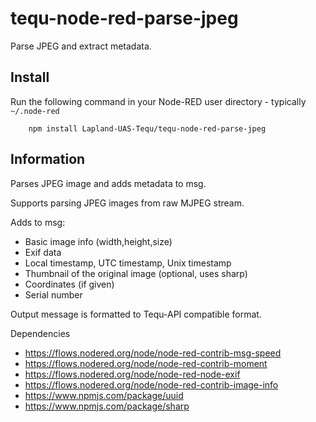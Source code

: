 tequ-node-red-parse-jpeg
=====================

Parse JPEG and extract metadata.

## Install

Run the following command in your Node-RED user directory - typically `~/.node-red`

        npm install Lapland-UAS-Tequ/tequ-node-red-parse-jpeg

## Information

Parses JPEG image and adds metadata to msg.

Supports parsing JPEG images from raw MJPEG stream.

Adds to msg:
 - Basic image info (width,height,size) 
 - Exif data
 - Local timestamp, UTC timestamp, Unix timestamp 
 - Thumbnail of the original image (optional, uses sharp)
 - Coordinates (if given)
 - Serial number 

 Output message is formatted to Tequ-API compatible format.

Dependencies
- https://flows.nodered.org/node/node-red-contrib-msg-speed
- https://flows.nodered.org/node/node-red-contrib-moment
- https://flows.nodered.org/node/node-red-node-exif
- https://flows.nodered.org/node/node-red-contrib-image-info
- https://www.npmjs.com/package/uuid
- https://www.npmjs.com/package/sharp

